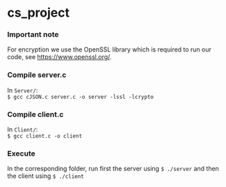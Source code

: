 # cs_project  

### Important note
For encryption we use the OpenSSL library which is required to run our code, see https://www.openssl.org/.

### Compile server.c  

In `Server/`:  
`$ gcc cJSON.c server.c -o server -lssl -lcrypto`  

### Compile client.c  

In `Client/`:  
`$ gcc client.c -o client`  

### Execute

In the corresponding folder, run first the server using 
`$ ./server` 
and then the client using 
`$ ./client`  